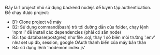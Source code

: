 Đây là 1 project nhỏ sử dụng backend nodejs để luyện tập authentication. Để chạy được project:
- B1: Clone project về máy
- B2: Sử dụng command(bash) trỏ tới đường dẫn của folder, chạy lệnh 'npm i' để install các dependencies (phải có sẵn node)
- B3: tạo database(postgres) như file .sql, thay 1 số biến môi trường '.env' như set up db, session, google OAuth thành biến của máy bản thân
- B4: sử dụng lệnh 'nodemon index.js'

